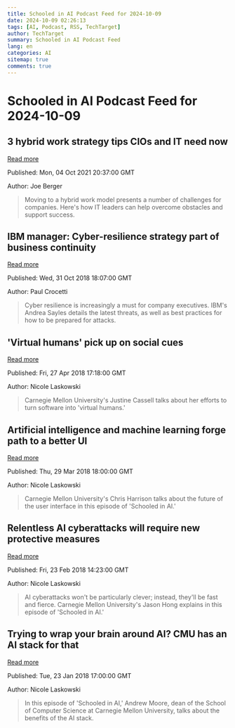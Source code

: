 ```yaml
---
title: Schooled in AI Podcast Feed for 2024-10-09
date: 2024-10-09 02:26:13
tags: [AI, Podcast, RSS, TechTarget]
author: TechTarget
summary: Schooled in AI Podcast Feed
lang: en
categories: AI
sitemap: true
comments: true
---
```


# Schooled in AI Podcast Feed for 2024-10-09

## 3 hybrid work strategy tips CIOs and IT need now
[Read more](https://www.techtarget.com/searchcio/post/3-hybrid-work-strategy-tips-CIOs-and-IT-need-now)

Published: Mon, 04 Oct 2021 20:37:00 GMT

Author: Joe Berger

 > Moving to a hybrid work model presents a number of challenges for companies. Here's how IT leaders can help overcome obstacles and support success.

## IBM manager: Cyber-resilience strategy part of business continuity
[Read more](https://www.techtarget.com/searchdisasterrecovery/podcast/IBM-manager-Cyber-resilience-strategy-part-of-business-continuity)

Published: Wed, 31 Oct 2018 18:07:00 GMT

Author: Paul Crocetti

 > Cyber resilience is increasingly a must for company executives. IBM's Andrea Sayles details the latest threats, as well as best practices for how to be prepared for attacks.

## 'Virtual humans' pick up on social cues
[Read more](https://www.techtarget.com/searchcio/podcast/Virtual-humans-pick-up-on-social-cues)

Published: Fri, 27 Apr 2018 17:18:00 GMT

Author: Nicole Laskowski

 > Carnegie Mellon University's Justine Cassell talks about her efforts to turn software into 'virtual humans.'

## Artificial intelligence and machine learning forge path to a better UI
[Read more](https://www.techtarget.com/searchcio/podcast/Artificial-intelligence-and-machine-learning-forge-path-to-a-better-UI)

Published: Thu, 29 Mar 2018 18:00:00 GMT

Author: Nicole Laskowski

 > Carnegie Mellon University's Chris Harrison talks about the future of the user interface in this episode of 'Schooled in AI.'

## Relentless AI cyberattacks will require new protective measures
[Read more](https://www.techtarget.com/searchcio/podcast/Relentless-AI-cyberattacks-will-require-new-protective-measures)

Published: Fri, 23 Feb 2018 14:23:00 GMT

Author: Nicole Laskowski

 > AI cyberattacks won't be particularly clever; instead, they'll be fast and fierce. Carnegie Mellon University's Jason Hong explains in this episode of 'Schooled in AI.'

## Trying to wrap your brain around AI? CMU has an AI stack for that
[Read more](https://www.techtarget.com/searchcio/podcast/Trying-to-wrap-your-brain-around-AI-CMU-has-an-AI-stack-for-that)

Published: Tue, 23 Jan 2018 17:00:00 GMT

Author: Nicole Laskowski

 > In this episode of 'Schooled in AI,' Andrew Moore, dean of the School of Computer Science at Carnegie Mellon University, talks about the benefits of the AI stack.

